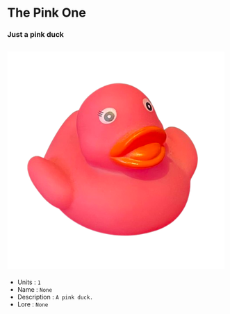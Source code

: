 # The Pink One
### Just a pink duck
![Duck](https://github.com/Nezolf/MyDuckCollection/blob/main/imgs/pink.png)
--- 
- Units : `1`
- Name : `None`
- Description : `A pink duck.`
- Lore : `None`